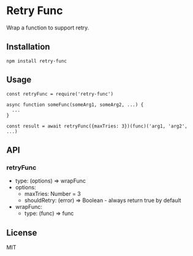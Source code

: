 # Retry Func

Wrap a function to support retry.

## Installation

```
npm install retry-func
```

## Usage

```
const retryFunc = require('retry-func')

async function someFunc(someArg1, someArg2, ...) {
  ...
}

const result = await retryFunc({maxTries: 3})(func)('arg1, 'arg2', ...)
```

## API

### retryFunc

- type: (options) => wrapFunc
- options:
  - maxTries: Number = 3
  - shouldRetry: (error) => Boolean - always return true by default
- wrapFunc:
  - type: (func) => func

## License

MIT